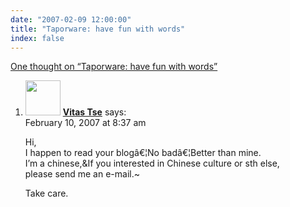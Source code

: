 ```yaml
---
date: "2007-02-09 12:00:00"
title: "Taporware: have fun with words"
index: false
---
```


[One thought on &ldquo;Taporware: have fun with words&rdquo;](/lemire/blog/2007/02-09-taporware)

<ol class="comment-list">
<li id="comment-49176" class="comment even thread-even depth-1">
<div class="comment-author vcard">
<img alt src="https://secure.gravatar.com/avatar/a35884fa5f9f8a7662c3a3f891b01600?s=56&#038;d=mm&#038;r=g" srcset="https://secure.gravatar.com/avatar/a35884fa5f9f8a7662c3a3f891b01600?s=112&#038;d=mm&#038;r=g 2x" class="avatar avatar-56 photo" height="56" width="56" decoding="async" /> <b class="fn"><a href="http://blog.sina.com.cn/xiexiaoxin" class="url" rel="ugc external nofollow">Vitas Tse</a></b> <span class="says">says:</span> </div>
<div class="comment-metadata"><time datetime="2007-02-10T08:37:28+00:00">February 10, 2007 at 8:37 am</time></a> </div>
<div class="comment-content">
<p>Hi,<br/>
I happen to read your blogâ€¦No badâ€¦Better than mine.<br/>
I&rsquo;m a chinese,&amp;If you interested in Chinese culture or sth else,<br/>
please send me an e-mail.~</p>
<p>Take care.</p>
</div>
</li>
</ol>
